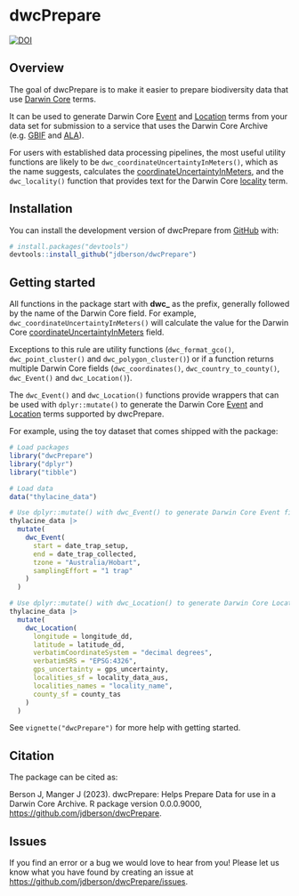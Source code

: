 
<!-- README.md is generated from README.Rmd. Please edit that file -->

# dwcPrepare

<!-- badges: start -->

[![DOI](https://doi.org/10.5281/zenodo.8312488)](https://doi.org/10.5281/zenodo.8312488)
<!-- badges: end -->

## Overview

The goal of dwcPrepare is to make it easier to prepare biodiversity data
that use [Darwin Core](https://dwc.tdwg.org/) terms.

It can be used to generate Darwin Core
[Event](https://dwc.tdwg.org/terms/#event) and
[Location](https://dwc.tdwg.org/terms/#location) terms from your data
set for submission to a service that uses the Darwin Core Archive
(e.g. [GBIF](https://www.gbif.org/) and [ALA](https://www.ala.org.au/)).

For users with established data processing pipelines, the most useful
utility functions are likely to be
`dwc_coordinateUncertaintyInMeters()`, which as the name suggests,
calculates the
[coordinateUncertaintyInMeters](http://rs.tdwg.org/dwc/terms/coordinateUncertaintyInMeters),
and the `dwc_locality()` function that provides text for the Darwin Core
[locality](http://rs.tdwg.org/dwc/terms/locality) term.

## Installation

You can install the development version of dwcPrepare from
[GitHub](https://github.com/) with:

``` r
# install.packages("devtools")
devtools::install_github("jdberson/dwcPrepare")
```

## Getting started

All functions in the package start with **dwc\_** as the prefix,
generally followed by the name of the Darwin Core field. For example,
`dwc_coordinateUncertaintyInMeters()` will calculate the value for the
Darwin Core
[coordinateUncertaintyInMeters](http://rs.tdwg.org/dwc/terms/coordinateUncertaintyInMeters)
field.

Exceptions to this rule are utility functions (`dwc_format_gco()`,
`dwc_point_cluster()` and `dwc_polygon_cluster()`) or if a function
returns multiple Darwin Core fields (`dwc_coordinates()`,
`dwc_country_to_county()`, `dwc_Event()` and `dwc_Location()`).

The `dwc_Event()` and `dwc_Location()` functions provide wrappers that
can be used with `dplyr::mutate()` to generate the Darwin Core
[Event](https://dwc.tdwg.org/terms/#event) and
[Location](https://dwc.tdwg.org/terms/#location) terms supported by
dwcPrepare.

For example, using the toy dataset that comes shipped with the package:

``` r
# Load packages
library("dwcPrepare")
library("dplyr")
library("tibble")

# Load data
data("thylacine_data")

# Use dplyr::mutate() with dwc_Event() to generate Darwin Core Event fields
thylacine_data |>
  mutate(
    dwc_Event(
      start = date_trap_setup,
      end = date_trap_collected,
      tzone = "Australia/Hobart",
      samplingEffort = "1 trap"
    )
  )

# Use dplyr::mutate() with dwc_Location() to generate Darwin Core Location fields
thylacine_data |>
  mutate(
    dwc_Location(
      longitude = longitude_dd,
      latitude = latitude_dd,
      verbatimCoordinateSystem = "decimal degrees",
      verbatimSRS = "EPSG:4326",
      gps_uncertainty = gps_uncertainty,
      localities_sf = locality_data_aus,
      localities_names = "locality_name",
      county_sf = county_tas
    )
  )
```

See `vignette("dwcPrepare")` for more help with getting started.

## Citation

The package can be cited as:

Berson J, Manger J (2023). dwcPrepare: Helps Prepare Data for use in a
Darwin Core Archive. R package version 0.0.0.9000,
<https://github.com/jdberson/dwcPrepare>.

## Issues

If you find an error or a bug we would love to hear from you! Please let
us know what you have found by creating an issue at
<https://github.com/jdberson/dwcPrepare/issues>.
